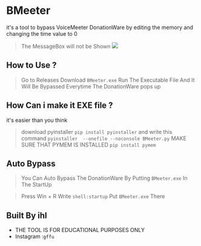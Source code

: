 # BMeeter
it's a tool to bypass VoiceMeeter DonationWare 
by editing the memory and changing the time value to 0


> The MessageBox will not be Shown
![](https://github.com/ihl7/bypass-voicemeeter/blob/main/img.gif)


## How to Use ?
> Go to Releases Download `BMeeter.exe`
> Run The Executable File And It Will Be Bypassed Everytime The DonationWare pops up

## How Can i make it EXE file ?
it's easier than you think 
> download pyinstaller `pip install pyinstaller`
> and write this command `pyinstaller  --onefile --noconsole BMeeter.py`
> MAKE SURE THAT PYMEM IS INSTALLED `pip install pymem`

## Auto Bypass
> You Can Auto Bypass The DonationWare By Putting `BMeeter.exe` In The StartUp

> Press Win + R
> Write `shell:startup`
> Put `BMeeter.exe` There 

## Built By ihl
 - THE TOOL IS FOR EDUCATIONAL PURPOSES ONLY
 - Instagram :`gffu`

